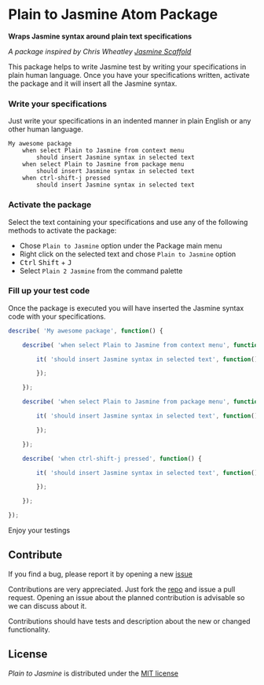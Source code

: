 # Plain to Jasmine Atom Package #

**Wraps Jasmine syntax around plain text specifications**

_A package inspired by Chris Wheatley [Jasmine Scaffold](swirlycheetah/jasmine-scaffold-sublime-text)_

This package helps to write Jasmine test by writing your specifications in
plain human language. Once you have your specifications written, activate the
package and it will insert all the Jasmine syntax.

### Write your specifications ###

Just write your specifications in an indented manner in plain English or any
other human language.


```
My awesome package
    when select Plain to Jasmine from context menu
        should insert Jasmine syntax in selected text
    when select Plain to Jasmine from package menu
        should insert Jasmine syntax in selected text
    when ctrl-shift-j pressed
        should insert Jasmine syntax in selected text
```

### Activate the package ###

Select the text containing your specifications and use any of the following
methods to activate the package:

- Chose `Plain to Jasmine` option under the Package main menu
- Right click on the selected text and chose `Plain to Jasmine` option
- <kbd>Ctrl</kbd> <kbd>Shift</kbd> + <kbd>J</kbd>
- Select `Plain 2 Jasmine` from the command palette

### Fill up your test code ###

Once the package is executed you will have inserted the Jasmine syntax code with
your specifications.

```js
describe( 'My awesome package', function() {

    describe( 'when select Plain to Jasmine from context menu', function() {

        it( 'should insert Jasmine syntax in selected text', function() {

        });

    });

    describe( 'when select Plain to Jasmine from package menu', function() {

        it( 'should insert Jasmine syntax in selected text', function() {

        });

    });

    describe( 'when ctrl-shift-j pressed', function() {

        it( 'should insert Jasmine syntax in selected text', function() {

        });

    });

});
```

Enjoy your testings

## Contribute ##

If you find a bug, please report it by opening a new [issue](https://github.com/jseto/plain-2-jasmine/issues)

Contributions are very appreciated. Just fork the [repo](https://github.com/jseto/plain-2-jasmine)
and issue a pull request. Opening an issue about the planned contribution is advisable
so we can discuss about it.

Contributions should have tests and description about the new or changed
functionality.

## License ##

_Plain to Jasmine_ is distributed under the [MIT license](http://opensource.org/licenses/MIT)
